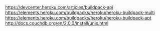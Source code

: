https://devcenter.heroku.com/articles/buildpack-api
https://elements.heroku.com/buildpacks/heroku/heroku-buildpack-multi
https://elements.heroku.com/buildpacks/heroku/heroku-buildpack-apt
http://docs.couchdb.org/en/2.0.0/install/unix.html

